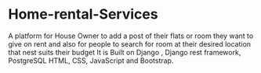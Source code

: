 # Home-rental-Services
A platform for House Owner to add a post of their flats or room they want to give on rent and also 
for people to search for room at their desired location that nest suits their budget It is Built on Django , Django rest framework, PostgreSQL 
HTML, CSS, JavaScript and Bootstrap. 
